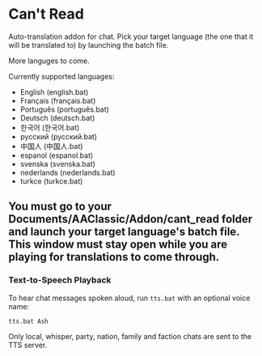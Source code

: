 # Can't Read
Auto-translation addon for chat. Pick your target language (the one that it will be translated to) by launching the batch file.

More languges to come.

Currently supported languages:
- English (english.bat)
- Français (français.bat)
- Português (português.bat)
- Deutsch (deutsch.bat)
- 한국어 (한국어.bat)
- русский (русский.bat)
- 中国人 (中国人.bat)
- espanol (espanol.bat)
- svenska (svenska.bat)
- nederlands (nederlands.bat)
- turkce (turkce.bat)
## You must go to your Documents/AAClassic/Addon/cant_read folder and launch your target language's batch file. This window must stay open while you are playing for translations to come through.

### Text-to-Speech Playback
To hear chat messages spoken aloud, run `tts.bat` with an optional voice name:

```
tts.bat Ash
```

Only local, whisper, party, nation, family and faction chats are sent to the TTS server.
